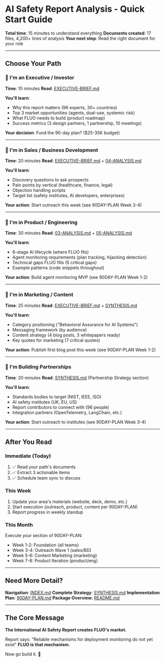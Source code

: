 # AI Safety Report Analysis - Quick Start Guide

**Total time**: 15 minutes to understand everything
**Documents created**: 17 files, 4,200+ lines of analysis
**Your next step**: Read the right document for your role

---

## Choose Your Path

### 👔 I'm an Executive / Investor
**Time**: 10 minutes
**Read**: [EXECUTIVE-BRIEF.md](AI-SAFETY-REPORT-EXECUTIVE-BRIEF.md)

**You'll learn**:
- Why this report matters (96 experts, 30+ countries)
- Top 3 market opportunities (agents, dual-use, systemic risk)
- What FLUO needs to build (product roadmap)
- Success metrics (3 design partners, 1 partnership, 10 meetings)

**Your decision**: Fund the 90-day plan? ($25-35K budget)

---

### 💼 I'm in Sales / Business Development
**Time**: 20 minutes
**Read**: [EXECUTIVE-BRIEF.md](AI-SAFETY-REPORT-EXECUTIVE-BRIEF.md) + [04-ANALYSIS.md](ai-safety-report-04-ANALYSIS.md)

**You'll learn**:
- Discovery questions to ask prospects
- Pain points by vertical (healthcare, finance, legal)
- Objection handling scripts
- Target list (safety institutes, AI developers, enterprises)

**Your action**: Start outreach this week (see 90DAY-PLAN Week 3-4)

---

### 🔧 I'm in Product / Engineering
**Time**: 30 minutes
**Read**: [03-ANALYSIS.md](ai-safety-report-03-ANALYSIS.md) + [05-ANALYSIS.md](ai-safety-report-05-ANALYSIS.md)

**You'll learn**:
- 6-stage AI lifecycle (where FLUO fits)
- Agent monitoring requirements (plan tracking, hijacking detection)
- Technical gaps FLUO fills (5 critical gaps)
- Example patterns (code snippets throughout)

**Your action**: Build agent monitoring MVP (see 90DAY-PLAN Week 1-2)

---

### 📢 I'm in Marketing / Content
**Time**: 25 minutes
**Read**: [EXECUTIVE-BRIEF.md](AI-SAFETY-REPORT-EXECUTIVE-BRIEF.md) + [SYNTHESIS.md](ai-safety-report-SYNTHESIS.md)

**You'll learn**:
- Category positioning ("Behavioral Assurance for AI Systems")
- Messaging framework (by audience)
- Content strategy (4 blog posts, 3 whitepapers ready)
- Key quotes for marketing (7 critical quotes)

**Your action**: Publish first blog post this week (see 90DAY-PLAN Week 1-2)

---

### 🤝 I'm Building Partnerships
**Time**: 20 minutes
**Read**: [SYNTHESIS.md](ai-safety-report-SYNTHESIS.md) (Partnership Strategy section)

**You'll learn**:
- Standards bodies to target (NIST, IEEE, ISO)
- AI safety institutes (UK, EU, US)
- Report contributors to connect with (96 people)
- Integration partners (OpenTelemetry, LangChain, etc.)

**Your action**: Start outreach to institutes (see 90DAY-PLAN Week 3-4)

---

## After You Read

### Immediate (Today)
1. ✅ Read your path's documents
2. ✅ Extract 3 actionable items
3. ✅ Schedule team sync to discuss

### This Week
1. Update your area's materials (website, deck, demo, etc.)
2. Start execution (outreach, product, content per 90DAY-PLAN)
3. Report progress in weekly standup

### This Month
Execute your section of 90DAY-PLAN:
- Week 1-2: Foundation (all teams)
- Week 3-4: Outreach Wave 1 (sales/BD)
- Week 5-6: Content Marketing (marketing)
- Week 7-8: Product Iteration (product/eng)

---

## Need More Detail?

**Navigation**: [INDEX.md](AI-SAFETY-REPORT-INDEX.md)
**Complete Strategy**: [SYNTHESIS.md](ai-safety-report-SYNTHESIS.md)
**Implementation Plan**: [90DAY-PLAN.md](AI-SAFETY-REPORT-90DAY-PLAN.md)
**Package Overview**: [README.md](AI-SAFETY-REPORT-README.md)

---

## The Core Message

**The International AI Safety Report creates FLUO's market.**

Report says: "Reliable mechanisms for deployment monitoring do not yet exist"
**FLUO is that mechanism.**

Now go build it. 🚀
